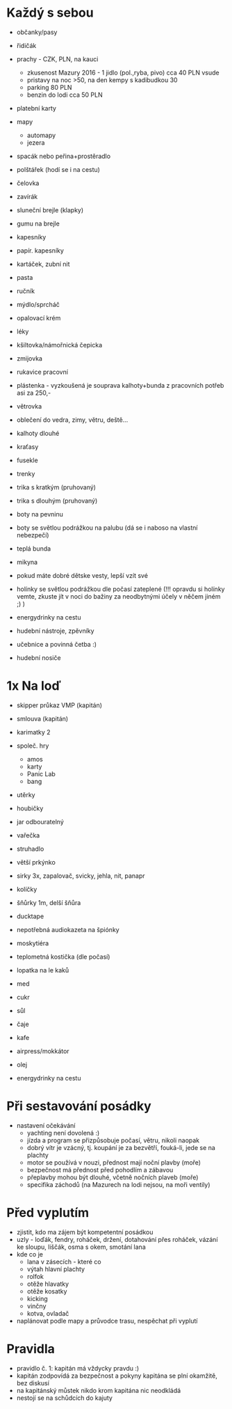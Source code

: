 Každý s sebou
=============

* občanky/pasy
* řidičák
* prachy - CZK, PLN, na kauci
  * zkusenost Mazury 2016 - 1 jidlo (pol.,ryba, pivo) cca 40 PLN vsude
  * pristavy na noc >50, na den kempy s kadibudkou 30
  * parking 80 PLN
  * benzin do lodi cca 50 PLN
* platební karty
* mapy
  * automapy
  * jezera

* spacák nebo peřina+prostěradlo
* polštářek (hodí se i na cestu)
* čelovka
* zavírák
* sluneční brejle (klapky)
* gumu na brejle

* kapesníky
* papír. kapesníky
* kartáček, zubní nit
* pasta
* ručník
* mýdlo/sprcháč
* opalovací krém
* léky

* kšiltovka/námořnická čepicka
* zmijovka
* rukavice pracovní
* plástenka - vyzkoušená je souprava kalhoty+bunda z pracovních potřeb asi za 250,-
* větrovka
* oblečení do vedra, zimy, větru, deště...
* kalhoty dlouhé
* kraťasy
* fusekle
* trenky
* trika s kratkým (pruhovaný)
* trika s dlouhým (pruhovaný)
* boty na pevninu
* boty se světlou podrážkou na palubu (dá se i naboso na vlastní nebezpečí)
* teplá bunda
* mikyna
* pokud máte dobré dětske vesty, lepší vzít své
* holínky se světlou podrážkou dle počasí zateplené
  (!!! opravdu si holínky vemte, zkuste jít v noci do bažiny za neodbytnými účely v něčem jiném ;) )

* energydrinky na cestu

* hudební nástroje, zpěvníky
* učebnice a povinná četba :)
* hudební nosiče

1x Na loď
=========

* skipper průkaz VMP (kapitán)
* smlouva (kapitán)
* karimatky 2
* společ. hry
  * amos
  * karty
  * Panic Lab
  * bang
* utěrky
* houbičky
* jar odbouratelný
* vařečka
* struhadlo
* větší prkýnko
* sirky 3x, zapalovač, svicky, jehla, nit, panapr
* kolíčky
* šňůrky 1m, delší šňůra
* ducktape
* nepotřebná audiokazeta na špiónky
* moskytiéra
* teplometná kostička (dle počasí)
* lopatka na le kaků

* med
* cukr
* sůl
* čaje
* kafe
* airpress/mokkátor
* olej
* energydrinky na cestu

Při sestavování posádky
=======================

* nastavení očekávání
  * yachting není dovolená :)
  * jízda a program se přizpůsobuje počasí, větru, nikoli naopak
  * dobrý vítr je vzácný, tj. koupání je za bezvětří, fouká-li, jede se na plachty
  * motor se používá v nouzi, přednost mají noční plavby (moře)
  * bezpečnost má přednost před pohodlím a zábavou
  * přeplavby mohou být dlouhé, včetně nočních plaveb (moře)
  * specifika záchodů (na Mazurech na lodi nejsou, na moři ventily)

Před vyplutím
=============

* zjistit, kdo ma zájem být kompetentní posádkou
* uzly - loďák, fendry, roháček, držení, dotahování přes roháček, vázání ke sloupu, liščák, osma s okem, smotání lana
* kde co je
  * lana v zásecích - které co
  * výtah hlavní plachty
  * rolfok
  * otěže hlavatky
  * otěže kosatky
  * kicking
  * vinčny
  * kotva, ovladač
* naplánovat podle mapy a průvodce trasu, nespěchat při vyplutí

Pravidla
========

* pravidlo č. 1: kapitán má vždycky pravdu :)
* kapitán zodpovídá za bezpečnost a pokyny kapitána se plní okamžitě, bez diskusí
* na kapitánský můstek nikdo krom kapitána nic neodkládá
* nestojí se na schůdcích do kajuty

